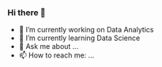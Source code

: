 ### Hi there 👋

- 🔭 I’m currently working on Data Analytics 
- 🌱 I’m currently learning Data Science 
- 💬 Ask me about ...
- 📫 How to reach me: ...
